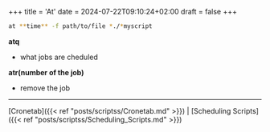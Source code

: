 +++
title = 'At'
date = 2024-07-22T09:10:24+02:00
draft = false
+++

```bash
at **time** -f path/to/file *./*myscript
```


 **atq** 
 - what jobs are cheduled 

 **atr(number of the job)** 
- remove the job 


---
[Cronetab]({{< ref "posts/scriptss/Cronetab.md" >}}) | [Scheduling Scripts]({{< ref "posts/scriptss/Scheduling_Scripts.md" >}}) 
